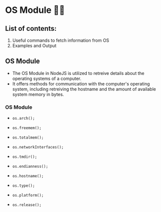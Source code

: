 # OS Module 🚀🔥

## List of contents:

1. Useful commands to fetch information from OS
2. Examples and Output

## OS Module

- The OS Module in NodeJS is utilized to retreive details about the operating systems of a computer.
- It offers methods for communication with the computer's operating system, including retreiving the hostname and the amount of available system memory in bytes.

### OS Module

- `os.arch();`
- `os.freemem();`
- `os.totalmem();`
- `os.networkInterfaces();`
- `os.tmdir();`

- `os.endianness();`
- `os.hostname();`
- `os.type();`
- `os.platform();`
- `os.release();`

